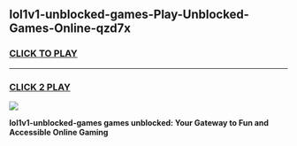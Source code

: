
## lol1v1-unblocked-games-Play-Unblocked-Games-Online-qzd7x
<h3>
<a href="https://premium76.site?title=lol1v1-unblocked-games&ref=25A">CLICK TO PLAY</a></h3>
<hr>

<h3>
<a href="https://premium76.site?title=lol1v1-unblocked-games&ref=25A">CLICK 2 PLAY</a>
  
</h3>

<a href="https://premium76.site?title=lol1v1-unblocked-games&ref=25A"><img src="https://clearcache.store/games.png"></a>


**lol1v1-unblocked-games games unblocked: Your Gateway to Fun and Accessible Online Gaming**
